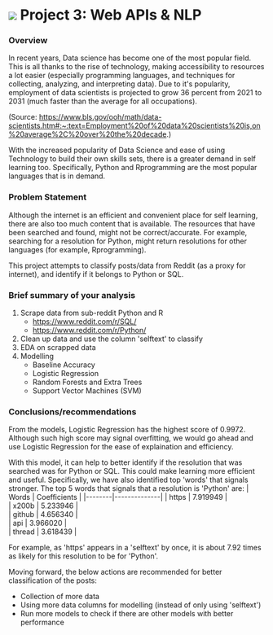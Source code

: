 # ![](https://ga-dash.s3.amazonaws.com/production/assets/logo-9f88ae6c9c3871690e33280fcf557f33.png) Project 3: Web APIs & NLP

### Overview
In recent years, Data science has become one of the most popular field. This is all thanks to the rise of technology, making accessibility to resources a lot easier (especially programming languages, and techniques for collecting, analyzing, and interpreting data). Due to it's popularity, employment of data scientists is projected to grow 36 percent from 2021 to 2031 (much faster than the average for all occupations).

(Source: https://www.bls.gov/ooh/math/data-scientists.htm#:~:text=Employment%20of%20data%20scientists%20is,on%20average%2C%20over%20the%20decade.)

With the increased popularity of Data Science and ease of using Technology to build their own skills sets, there is a greater demand in self learning too. Specifically, Python and Rprogramming are the most popular languages that is in demand. 

### Problem Statement
Although the internet is an efficient and convenient place for self learning, there are also too much content that is available. The resources that have been searched and found, might not be correct/accurate. 
For example, searching for a resolution for Python, might return resolutions for other languages (for example, Rprogramming). 

This project attempts to classify posts/data from Reddit (as a proxy for internet), and identify if it belongs to Python or SQL. 

### Brief summary of your analysis
1. Scrape data from sub-reddit Python and R
    - https://www.reddit.com/r/SQL/
    - https://www.reddit.com/r/Python/
3. Clean up data and use the column 'selftext' to classify
4. EDA on scrapped data
5. Modelling 
    - Baseline Accuracy
    - Logistic Regression
    - Random Forests and Extra Trees
    - Support Vector Machines (SVM)

### Conclusions/recommendations
From the models, Logistic Regression has the highest score of 0.9972. 
Although such high score may signal overfitting, we would go ahead and use Logistic Regression for the ease of explaination and efficiency.

With this model, it can help to better identify if the resolution that was searched was for Python or SQL. This could make learning more efficient and useful. 
Specifically, we have also identified top 'words' that signals stronger. 
The top 5 words that signals that a resolution is 'Python' are:
| Words  | Coefficients |
|--------|--------------|
|  https |     7.919949 |   
|  x200b |     5.233946 |   
| github |     4.656340 |  
|    api |     3.966020 |   
| thread |     3.618439 |   

For example, as 'https' appears in a 'selftext' by once, it is about 7.92 times as likely for this resolution to be for 'Python'.

Moving forward, the below actions are recommended for better classification of the posts:
- Collection of more data
- Using more data columns for modelling (instead of only using 'selftext')
- Run more models to check if there are other models with better performance

